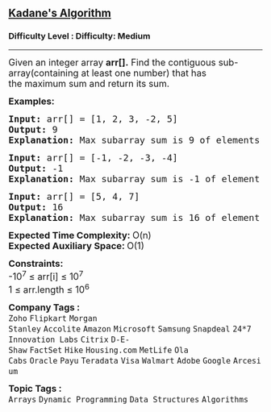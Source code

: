 <h2><a href="https://www.geeksforgeeks.org/problems/kadanes-algorithm-1587115620/1?page=1&sortBy=submissions">Kadane's Algorithm</a></h2><h3>Difficulty Level : Difficulty: Medium</h3><hr><div class="problems_problem_content__Xm_eO"><p><span style="font-size: 18px;">Given an integer array <strong>arr[].</strong> Find the contiguous sub-array(containing at least one number) that has the&nbsp;maximum sum and return its sum.</span></p>
<p><span style="font-size: 18px;"><strong>Examples:</strong></span></p>
<pre><span style="font-size: 18px;"><strong>Input: </strong></span><span style="font-size: 18px;">arr[] = [1, 2, 3, -2, 5]</span><span style="font-size: 18px;">
<strong>Output: </strong>9<strong>
Explanation: </strong>Max subarray sum is 9 of elements (1, 2, 3, -2, 5) which is a contiguous subarray.</span>
</pre>
<pre><span style="font-size: 18px;"><strong>Input: </strong></span><span style="font-size: 18px;">arr[] = [-1, -2, -3, -4]</span><span style="font-size: 18px;">
<strong>Output: </strong>-1<strong>
Explanation: </strong>Max subarray sum is -1 of element (-1)</span></pre>
<pre><span style="font-size: 18px;"><strong>Input: </strong></span><span style="font-size: 18px;">arr[] = [5, 4, 7]</span><span style="font-size: 18px;">
<strong>Output: </strong>16<strong>
Explanation: </strong>Max subarray sum is 16 of element (5, 4, 7)</span></pre>
<p><span style="font-size: 18px;"><strong>Expected Time Complexity:&nbsp;</strong>O(n)<br><strong>Expected Auxiliary Space:&nbsp;</strong>O(1)</span></p>
<p><span style="font-size: 18px;"><strong>Constraints:<br></strong></span><span style="font-size: 18px;">-10<sup>7</sup> ≤ arr[i] ≤ 10<sup>7</sup></span><br><span style="font-size: 18px;">1 ≤ arr.length ≤ 10<sup>6</sup></span></p></div><p><span style=font-size:18px><strong>Company Tags : </strong><br><code>Zoho</code>&nbsp;<code>Flipkart</code>&nbsp;<code>Morgan Stanley</code>&nbsp;<code>Accolite</code>&nbsp;<code>Amazon</code>&nbsp;<code>Microsoft</code>&nbsp;<code>Samsung</code>&nbsp;<code>Snapdeal</code>&nbsp;<code>24*7 Innovation Labs</code>&nbsp;<code>Citrix</code>&nbsp;<code>D-E-Shaw</code>&nbsp;<code>FactSet</code>&nbsp;<code>Hike</code>&nbsp;<code>Housing.com</code>&nbsp;<code>MetLife</code>&nbsp;<code>Ola Cabs</code>&nbsp;<code>Oracle</code>&nbsp;<code>Payu</code>&nbsp;<code>Teradata</code>&nbsp;<code>Visa</code>&nbsp;<code>Walmart</code>&nbsp;<code>Adobe</code>&nbsp;<code>Google</code>&nbsp;<code>Arcesium</code>&nbsp;<br><p><span style=font-size:18px><strong>Topic Tags : </strong><br><code>Arrays</code>&nbsp;<code>Dynamic Programming</code>&nbsp;<code>Data Structures</code>&nbsp;<code>Algorithms</code>&nbsp;